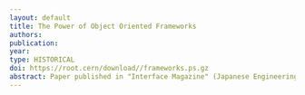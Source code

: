 ```yaml
---
layout: default
title: The Power of Object Oriented Frameworks
authors:
publication:
year:
type: HISTORICAL
doi: https://root.cern/download//frameworks.ps.gz
abstract: Paper published in "Interface Magazine" (Japanese Engineering Magazine).
---
```


